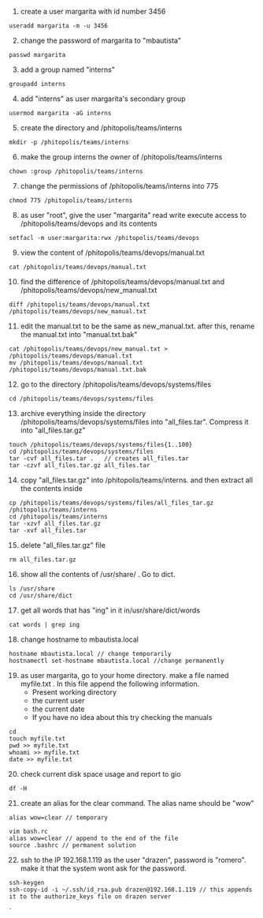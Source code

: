 1. create a user margarita with id number 3456

```
useradd margarita -m -u 3456
```

2. change the password of margarita to "mbautista"

```
passwd margarita
```

3. add a group named "interns"

```
groupadd interns
```
  
4. add "interns" as user margarita's secondary group

```
usermod margarita -aG interns
```


5. create the directory and /phitopolis/teams/interns

```
mkdir -p /phitopolis/teams/interns
```

6. make the group interns the owner of /phitopolis/teams/interns

```
chown :group /phitopolis/teams/interns
```

7. change the permissions of /phitopolis/teams/interns into 775

```
chmod 775 /phitopolis/teams/interns
```

8. as user "root", give the user "margarita" read write execute access to /phitopolis/teams/devops and its contents

```
setfacl -m user:margarita:rwx /phitopolis/teams/devops
```

  9. view the content of /phitopolis/teams/devops/manual.txt

```
cat /phitopolis/teams/devops/manual.txt
```

10. find the difference of /phitopolis/teams/devops/manual.txt and /phitopolis/teams/devops/new_manual.txt
  
```
diff /phitopolis/teams/devops/manual.txt /phitopolis/teams/devops/new_manual.txt
```

11. edit the manual.txt to be the same as new_manual.txt. after this, rename the manual.txt into "manual.txt.bak"

```
cat /phitopolis/teams/devops/new_manual.txt > /phitopolis/teams/devops/manual.txt
mv /phitopolis/teams/devops/manual.txt /phitopolis/teams/devops/manual.txt.bak
```

12. go to the directory /phitopolis/teams/devops/systems/files

```
cd /phitopolis/teams/devops/systems/files
```

  13. archive everything inside the directory /phitopolis/teams/devops/systems/files into "all_files.tar". Compress it into "all_files.tar.gz"

```
touch /phitopolis/teams/devops/systems/files{1..100}
cd /phitopolis/teams/devops/systems/files
tar -cvf all_files.tar .   // creates all_files.tar
tar -czvf all_files.tar.gz all_files.tar
```

14. copy "all_files.tar.gz" into /phitopolis/teams/interns. and then extract all the contents inside

```
cp /phitopolis/teams/devops/systems/files/all_files_tar.gz /phitopolis/teams/interns
cd /phitopolis/teams/interns
tar -xzvf all_files.tar.gz
tar -xvf all_files.tar

```

15. delete "all_files.tar.gz" file

```
rm all_files.tar.gz
```

16. show all the contents of /usr/share/ . Go to dict.

```
ls /usr/share
cd /usr/share/dict
```

17. get all words that has "ing" in it in/usr/share/dict/words
  
```
cat words | grep ing

```

18. change hostname to mbautista.local

```
hostname mbautista.local // change temporarily
hostnamectl set-hostname mbautista.local //change permanently
```

19. as user margarita, go to your home directory. make a file named myfile.txt . In this file append the following information.
	- Present working directory
	- the current user
	- the current date
	- If you have no idea about this try checking the manuals

```
cd
touch myfile.txt
pwd >> myfile.txt
whoami >> myfile.txt
date >> myfile.txt
```

20. check current disk space usage and report to gio

```
df -H
```

21. create an alias for the clear command. The alias name should be "wow"

```
alias wow=clear // temporary

vim bash.rc
alias wow=clear // append to the end of the file
source .bashrc // permanent solution
```

22. ssh to the IP 192.168.1.119 as the user "drazen", password is "romero". make it that the system wont ask for the password.

```
ssh-keygen
ssh-copy-id -i ~/.ssh/id_rsa.pub drazen@192.168.1.119 // this appends it to the authorize_keys file on drazen server
```
`